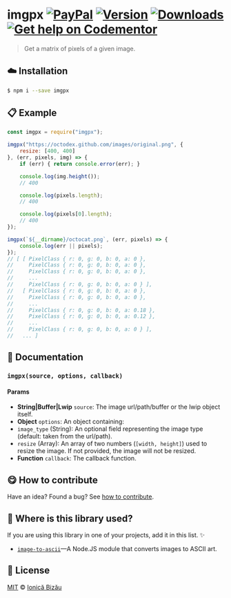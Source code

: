 
# imgpx [![PayPal](https://img.shields.io/badge/%24-paypal-f39c12.svg)][paypal-donations] [![Version](https://img.shields.io/npm/v/imgpx.svg)](https://www.npmjs.com/package/imgpx) [![Downloads](https://img.shields.io/npm/dt/imgpx.svg)](https://www.npmjs.com/package/imgpx) [![Get help on Codementor](https://cdn.codementor.io/badges/get_help_github.svg)](https://www.codementor.io/johnnyb?utm_source=github&utm_medium=button&utm_term=johnnyb&utm_campaign=github)

> Get a matrix of pixels of a given image.

## :cloud: Installation

```sh
$ npm i --save imgpx
```


## :clipboard: Example



```js
const imgpx = require("imgpx");

imgpx("https://octodex.github.com/images/original.png", {
    resize: [400, 400]
}, (err, pixels, img) => {
    if (err) { return console.error(err); }

    console.log(img.height());
    // 400

    console.log(pixels.length);
    // 400

    console.log(pixels[0].length);
    // 400
});

imgpx(`${__dirname}/octocat.png`, (err, pixels) => {
    console.log(err || pixels);
});
// [ [ PixelClass { r: 0, g: 0, b: 0, a: 0 },
//     PixelClass { r: 0, g: 0, b: 0, a: 0 },
//     PixelClass { r: 0, g: 0, b: 0, a: 0 },
//     ...
//     PixelClass { r: 0, g: 0, b: 0, a: 0 } ],
//   [ PixelClass { r: 0, g: 0, b: 0, a: 0 },
//     PixelClass { r: 0, g: 0, b: 0, a: 0 },
//     ...
//     PixelClass { r: 0, g: 0, b: 0, a: 0.18 },
//     PixelClass { r: 0, g: 0, b: 0, a: 0.12 },
//     ...
//     PixelClass { r: 0, g: 0, b: 0, a: 0 } ],
//   ... ]
```

## :memo: Documentation


### `imgpx(source, options, callback)`

#### Params
- **String|Buffer|Lwip** `source`: The image url/path/buffer or the lwip object itself.
- **Object** `options`: An object containing:
 - `image_type` (String): An optional field representing the image type (default: taken from the url/path).
 - `resize` (Array): An array of two numbers (`[width, height]`) used to resize the image. If not provided, the image will not be resized.
- **Function** `callback`: The callback function.



## :yum: How to contribute
Have an idea? Found a bug? See [how to contribute][contributing].

## :dizzy: Where is this library used?
If you are using this library in one of your projects, add it in this list. :sparkles:


 - [`image-to-ascii`](https://github.com/IonicaBizau/image-to-ascii)—A Node.JS module that converts images to ASCII art.

## :scroll: License

[MIT][license] © [Ionică Bizău][website]

[paypal-donations]: https://www.paypal.com/cgi-bin/webscr?cmd=_s-xclick&hosted_button_id=RVXDDLKKLQRJW
[donate-now]: http://i.imgur.com/6cMbHOC.png

[license]: http://showalicense.com/?fullname=Ionic%C4%83%20Biz%C4%83u%20%3Cbizauionica%40gmail.com%3E%20(http%3A%2F%2Fionicabizau.net)&year=2016#license-mit
[website]: http://ionicabizau.net
[contributing]: /CONTRIBUTING.md
[docs]: /DOCUMENTATION.md
